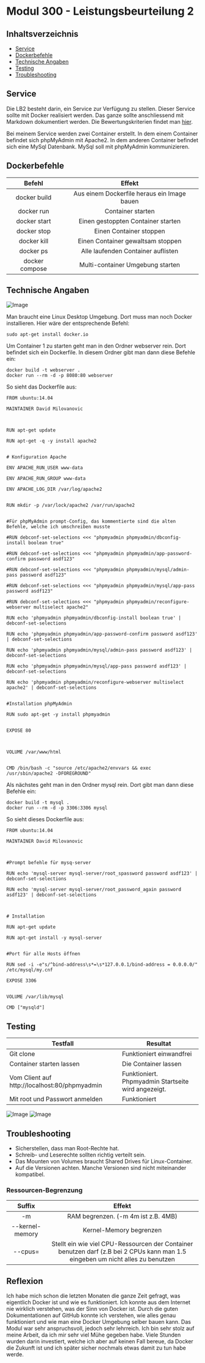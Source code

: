 # Modul 300 - Leistungsbeurteilung 2

## Inhaltsverzeichnis
 - [Service](#Service)
 - [Dockerbefehle](#Dockerbefehle)
 - [Technische Angaben](#Technische-Angaben)
 - [Testing](#testing)
 - [Troubleshooting](#Troubleshooting)


## Service

Die LB2 besteht darin, ein Service zur Verfügung zu stellen. Dieser Service sollte mit Docker realisiert werden. Das ganze sollte anschliessend mit Markdown dokumentiert werden. Die Bewertungskriterien findet man [hier](https://bscw.tbz.ch/bscw/bscw.cgi/d29299146/LB2%20Anforderungen.pdf).

Bei meinem Service werden zwei Container erstellt. In dem einem Container befindet sich phpMyAdmin mit Apache2. In dem anderen Container befindet sich eine MySql Datenbank. MySql soll mit phpMyAdmin kommunizieren.

## Dockerbefehle

|Befehl | Effekt|
|:--:|:--:|
|docker build|Aus einem Dockerfile heraus ein Image bauen|
|docker run|Container starten|
|docker start|Einen gestoppten Container starten|
|docker stop|Einen Container stoppen|
|docker kill|Einen Container gewaltsam stoppen|
|docker ps|Alle laufenden Container auflisten|
|docker compose|Multi-container Umgebung starten|


## Technische Angaben
![Image](image/plan.png)  

Man braucht eine Linux Desktop Umgebung. Dort muss man noch Docker installieren. Hier wäre der entsprechende Befehl:
~~~~
sudo apt-get install docker.io
~~~~
Um Container 1 zu starten geht man in den Ordner webserver rein. Dort befindet sich ein Dockerfile. In diesem Ordner gibt man dann diese Befehle ein:
~~~~
docker build -t webserver .
docker run --rm -d -p 8080:80 webserver
~~~~
So sieht das Dockerfile aus:
~~~~
FROM ubuntu:14.04

MAINTAINER David Milovanovic



RUN apt-get update

RUN apt-get -q -y install apache2 


# Konfiguration Apache

ENV APACHE_RUN_USER www-data

ENV APACHE_RUN_GROUP www-data

ENV APACHE_LOG_DIR /var/log/apache2


RUN mkdir -p /var/lock/apache2 /var/run/apache2


#Für phpMyAdmin prompt-Config, das kommentierte sind die alten Befehle, welche ich umschreiben musste

#RUN debconf-set-selections <<< "phpmyadmin phpmyadmin/dbconfig-install boolean true"

#RUN debconf-set-selections <<< "phpmyadmin phpmyadmin/app-password-confirm password asdf123"

#RUN debconf-set-selections <<< "phpmyadmin phpmyadmin/mysql/admin-pass password asdf123"

#RUN debconf-set-selections <<< "phpmyadmin phpmyadmin/mysql/app-pass password asdf123"

#RUN debconf-set-selections <<< "phpmyadmin phpmyadmin/reconfigure-webserver multiselect apache2"

RUN echo 'phpmyadmin phpmyadmin/dbconfig-install boolean true' | debconf-set-selections

RUN echo 'phpmyadmin phpmyadmin/app-password-confirm password asdf123' | debconf-set-selections

RUN echo 'phpmyadmin phpmyadmin/mysql/admin-pass password asdf123' | debconf-set-selections

RUN echo 'phpmyadmin phpmyadmin/mysql/app-pass password asdf123' | debconf-set-selections

RUN echo 'phpmyadmin phpmyadmin/reconfigure-webserver multiselect apache2' | debconf-set-selections


#Installation phpMyAdmin

RUN sudo apt-get -y install phpmyadmin


EXPOSE 80



VOLUME /var/www/html


CMD /bin/bash -c "source /etc/apache2/envvars && exec /usr/sbin/apache2 -DFOREGROUND"

~~~~
Als nächstes geht man in den Ordner mysql rein. Dort gibt man dann diese Befehle ein:
~~~~
docker build -t mysql .
docker run --rm -d -p 3306:3306 mysql
~~~~
So sieht dieses Dockerfile aus:
~~~~
FROM ubuntu:14.04

MAINTAINER David Milovanovic



#Prompt befehle für mysq-server

RUN echo 'mysql-server mysql-server/root_spassword password asdf123' | debconf-set-selections 

RUN echo 'mysql-server mysql-server/root_password_again password asdf123' | debconf-set-selections 



# Installation

RUN apt-get update

RUN apt-get install -y mysql-server


#Port für alle Hosts öffnen

RUN sed -i -e"s/^bind-address\s*=\s*127.0.0.1/bind-address = 0.0.0.0/" /etc/mysql/my.cnf

EXPOSE 3306


VOLUME /var/lib/mysql

CMD ["mysqld"]
~~~~

## Testing

| Testfall                                                                                               | Resultat                                                                                                                                |
|--------------------------------------------------------------------------------------------------------|-----------------------------------------------------------------------------------------------------------------------------------------|
| Git clone                                                               | Funktioniert einwandfrei                                                        |
| Container starten lassen                                        | Die Container lassen                                      |
| Vom Client auf http://localhost:80/phpmyadmin                                                                                                | Funktioniert. Phpmyadmin Startseite wird angezeigt.                                                       | 
| Mit root und Passwort anmelden                                                                                            | Funktioniert                                                         |


![Image](image/login.png)
![Image](image/phpmyadmin.png)

## Troubleshooting
* Sicherstellen, dass man Root-Rechte hat.
* Schreib- und Leserechte sollten richtig verteilt sein.
* Das Mounten von Volumes braucht Shared Drives für Linux-Container.
* Auf die Versionen achten. Manche Versionen sind nicht miteinander kompatibel.



### Ressourcen-Begrenzung
|Suffix | Effekt|
|:--:|:--:|
|-m|RAM begrenzen. (-m 4m ist z.B. 4MB)|
|--kernel-memory|Kernel-Memory begrenzen|
|--cpus=<value>|Stellt ein wie viel CPU-Ressourcen der Container benutzen darf (z.B bei 2 CPUs kann man 1.5 eingeben um nicht alles zu benutzen|


## Reflexion

Ich habe mich schon die letzten Monaten die ganze Zeit gefragt, was eigentlich Docker ist und wie es funktioniert. Ich konnte aus dem Internet nie wirklich verstehen, was der Sinn von Docker ist. Durch die guten Dokumentationen auf GitHub konnte ich verstehen, wie alles genau funktioniert und wie man eine Docker Umgebung selber bauen kann. Das Modul war sehr anspruchsvoll, jedoch sehr lehrreich. Ich bin sehr stolz auf meine Arbeit, da ich mir sehr viel Mühe gegeben habe. Viele Stunden wurden darin investiert, welche ich aber auf keinen Fall bereue, da Docker die Zukunft ist und ich später sicher nochmals etwas damit zu tun habe werde.
